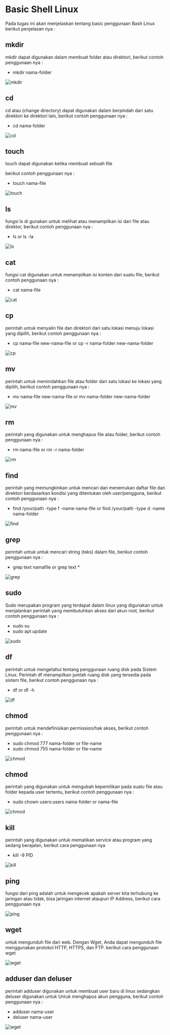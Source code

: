 # Basic Shell Linux

Pada tugas ini akan menjelaskan tentang basic penggunaan Bash Linux berikut penjelasan nya :

## mkdir

mkdir dapat digunakan dalam membuat folder atau direktori, berikut contoh penggunaan nya :

- mkdir nama-folder

![mkdir](assets/mkdir-ls.png)

## cd

cd atau (change directory) dapat digunakan dalam berpindah dari satu direktori ke direktori lain, berikut contoh penggunaan nya :

- cd nama-folder

![cd](assets/cd.png)

## touch

touch dapat digunakan ketika membuat sebuah file

berikut contoh penggunaan nya :

- touch nama-file

![touch](assets/touch.png)

## ls

fungsi ls di gunakan untuk melihat atau menampilkan isi dari file atau direktor, berikut contoh penggunaan nya :

- ls or ls -la

![ls](assets/mkdir-ls.png)

## cat

fungsi cat digunakan untuk menampilkan isi konten dari suatu file, berikut contoh penggunaan nya :

- cat nama-file

![cat](assets/cat.png)

## cp

perintah untuk menyalin file dan direktori dari satu lokasi menuju lokasi yang dipilih, berikut contoh penggunaan nya :

- cp nama-file new-nama-file or cp -r nama-folder new-nama-folder

![cp](assets/cp.png)

## mv

perintah untuk memindahkan file atau folder dari satu lokasi ke lokasi yang dipilih, berikut contoh penggunaan nya :

- mv nama-file new-nama-file or mv nama-folder new-nama-folder

![mv](assets/mv.png)

## rm

perintah yang digunakan untuk menghapus file atau folder, berikut contoh penggunaan nya :

- rm nama-file or rm -r nama-folder

![rm](assets/rm.png)

## find

perintah yang memungkinkan untuk mencari dan menemukan daftar file dan direktori berdasarkan kondisi yang ditentukan oleh user/pengguna, berikut contoh penggunaan nya :

- find /your/path -type f -name nama-file or find /your/path -type d -name nama-folder

![find](assets/find.png)

## grep

perintah untuk untuk mencari string (teks) dalam file, berikut contoh penggunaan nya :

- grep text namafile or grep text \*

![grep](assets/grep.png)

## sudo

Sudo merupakan program yang terdapat dalam linux yang digunakan untuk menjalankan perintah yang membutuhkan akses dari akun root, berikut contoh penggunaan nya :

- sudo su
- sudo apt update

![sudo](assets/sudo)

## df

perintah untuk mengetahui tentang penggunaan ruang disk pada Sistem Linux. Perintah df menampilkan jumlah ruang disk yang tersedia pada sistem file, berikut contoh penggunaan nya :

- df or df -h

![df](assets/df.png)

## chmod

perintah untuk mendefinisikan permission/hak akses, berikut contoh penggunaan nya :

- sudo chmod 777 nama-folder or file-name
- sudo chmod 755 nama-folder or file-name

![chmod](assets/chmod.png)

## chmod

perintah yang digunakan untuk mengubah kepemilikan pada suatu file atau folder kepada user tertentu, berikut contoh penggunaan nya :

- sudo chown users:users nama-folder or nama-file

![chmod](assets/chown.png)

## kill

perintah yang digunakan untuk mematikan service atau program yang sedang berajalan, berikut cara penggunaan nya

- kill -9 PID

![kill](assets/kill.png)

## ping

fungsi dari ping adalah untuk mengecek apakah server kita terhubung ke jaringan atau tidak, bisa jaringan internet ataupun IP Address, berikut cara penggunaan nya

![ping](assets/ping.png)

## wget

untuk mengunduh file dari web. Dengan Wget, Anda dapat mengunduh file menggunakan protokol HTTP, HTTPS, dan FTP. berikut cara penggunaan wget

![wget](assets/wget.png)

## adduser dan deluser

perintah adduser digunakan untuk membuat user baru di linux sedangkan deluser digunakan untuk Untuk menghapus akun pengguna, berikut contoh penggunaan nya :

- adduser nama-user
- deluser nama-user

![wget](assets/adduser-deluser.png)
